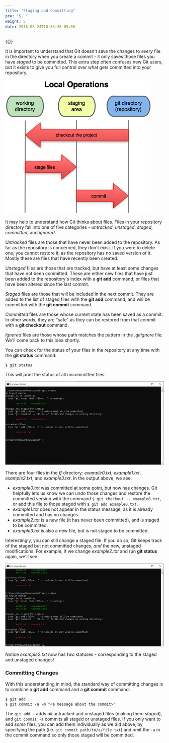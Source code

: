 ```yaml
---
title: "Staging and Committing"
pre: "5. "
weight: 5
date: 2018-08-24T10:53:26-05:00
---
```


{{<youtube isp3dsbZjss>}}

It is important to understand that Git doesn't save the changes to _every_ file in the directory when you create a commit - it only saves those files you have _staged_ to be committed. This extra step often confuses new Git users, but it exists to give you full control over what gets committed into your repository.

![Staging Diagram](/images/b.5.3.png)

It may help to understand how Git thinks about files.  Files in your repository directory fall into one of five categories - _untracked_, _unstaged_, _staged_, _committed_, and _ignored_.  

_Untracked_ files are those that have never been added to the repository.  As far as the repository is concerned, they don't exist.  If you were to delete one, you cannot restore it, as the repository has no saved version of it.  Mostly these are files that have recently been created.

_Unstaged_ files are those that are tracked, but have at least some changes that have not been committed.  These are either new files that have just been added to the repository's index with a **git add** command, or files that have been altered since the last commit.

_Staged_ files are those that will be included in the next commit.  They are added to the list of staged files with the **git add** command, and will be committed with the **git commit** command.

_Committed_ files are those whose current state has been saved as a commit.  In other words, they are "safe" as they can be restored from that commit with a **git checkout** command.

_Ignored_ files are those whose path matches the pattern in the _.gitignore_ file.  We'll come back to this idea shortly.

You can check for the status of your files in the repository at any time with the **git status** command:

```
$ git status 
```

This will print the status of all uncommitted files:

![The output of git status](/images/b.5.1.png)

There are four files in the _ff_ directory: _example0.txt_, _example1.txt_, _example2.txt_, and _example3.txt_. In the output above, we see:

* _example0.txt_ was committed at some point, but now has changes.  Git helpfully lets us know we can undo those changes and restore the committed version with the command `$ git checkout -- example0.txt`, or add this file to those staged with `$ git add example0.txt`.
* _example1.txt_ does not appear in the status message, as it is already committed and has no changes.
* _example2.txt_ is a new file (it has never been committed), and is staged to be committed.
* _example3.txt_ is also a new file, but is not staged to be committed.

Interestingly, you can still change a staged file.  If you do so, Git keeps track of the staged but not committed changes, _and_ the new, unstaged modifications.  For example, if we change _example2.txt_ and run **git status** again, we'll see:

![The output of git status](/images/b.5.2.png)

Notice _example2.txt_ now has _two_ statuses - corresponding to the staged and unstaged changes!

### Committing Changes 

With this understanding in mind, the standard way of committing changes is to combine a **git add** command and a **git commit** command:

```
$ git add .
$ git commit -a -m "<a message about the commit>"
```

The `git add .` adds _all_ untracked and unstaged files (making them _staged_), and `git commit -a` commits all staged or unstaged files.  If you only want to add _some_ files, you can add them individually as we did above, by specifying the path (i.e. `git commit path/to/a/file.txt`) and omit the `-a` in the commit command so only those staged will be committed.  